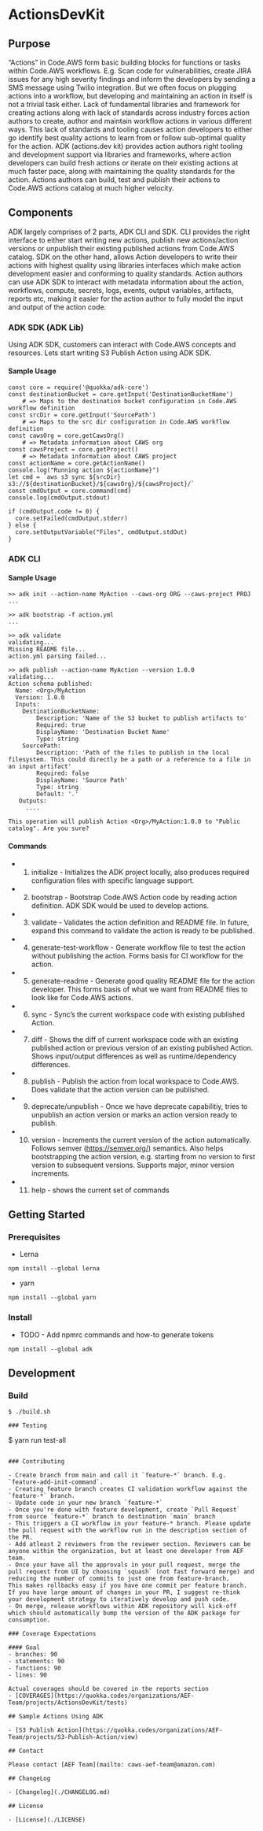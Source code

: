 # ActionsDevKit

## Purpose

“Actions” in Code.AWS form basic building blocks for functions or tasks within Code.AWS workflows. E.g. Scan code for vulnerabilities, create JIRA issues for any high severity findings and inform the developers by sending a SMS message using Twilio integration. But we often focus on plugging actions into a workflow, but developing and maintaining an action in itself is not a trivial task either. Lack of fundamental libraries and framework for creating actions along with lack of standards across industry forces action authors to create, author and maintain workflow actions in various different ways. This lack of standards and tooling causes action developers to either go identify best quality actions to learn from or follow sub-optimal quality for the action.
ADK (actions.dev kit) provides action authors right tooling and development support via libraries and frameworks, where action developers can build fresh actions or iterate on their existing actions at much faster pace, along with maintaining the quality standards for the action. Actions authors can build, test and publish their actions to Code.AWS actions catalog at much higher velocity.


## Components

ADK largely comprises of 2 parts, ADK CLI and SDK. 
CLI provides the right interface to either start writing new actions, publish new actions/action versions or unpublish their existing published actions from Code.AWS catalog. 
SDK on the other hand, allows Action developers to write their actions with highest quality using libraries interfaces which make action development easier and conforming to quality standards. Action authors can use ADK SDK to interact with metadata information about the action, workflows, compute, secrets, logs, events, output variables, artifacts, reports etc, 
making it easier for the action author to fully model the input and output of the action code. 

### ADK SDK (ADK Lib)

Using ADK SDK, customers can interact with Code.AWS concepts and resources. Lets start writing S3 Publish Action using ADK SDK.

#### Sample Usage

```
const core = require('@quokka/adk-core')
const destinationBucket = core.getInput('DestinationBucketName') 
    # => Maps to the destination bucket configuration in Code.AWS workflow definition
const srcDir = core.getInput('SourcePath')
    # => Maps to the src dir configuration in Code.AWS workflow definition
const cawsOrg = core.getCawsOrg()
    # => Metadata information about CAWS org
const cawsProject = core.getProject()
    # => Metadata information about CAWS project
const actionName = core.getActionName()
console.log("Running action ${actionName}")
let cmd = `aws s3 sync ${srcDir} s3://${destinationBucket}/${cawsOrg}/${cawsProject}/`
const cmdOutput = core.command(cmd)
console.log(cmdOutput.stdout)

if (cmdOutput.code != 0) {
  core.setFailed(cmdOutput.stderr)
} else {
  core.setOutputVariable("Files", cmdOutput.stdOut)
}

```

### ADK CLI

#### Sample Usage
```
>> adk init --action-name MyAction --caws-org ORG --caws-project PROJ
...

>> adk bootstrap -f action.yml
...

>> adk validate
validating...
Missing README file...
action.yml parsing failed...

>> adk publish --action-name MyAction --version 1.0.0
validating...
Action schema published:
  Name: <Org>/MyAction
  Version: 1.0.0
  Inputs:
    DestinationBucketName:
        Description: 'Name of the S3 bucket to publish artifacts to'
        Required: true
        DisplayName: 'Destination Bucket Name'
        Type: string
    SourcePath:
        Description: 'Path of the files to publish in the local filesystem. This could directly be a path or a reference to a file in an input artifact'
        Required: false
        DisplayName: 'Source Path'
        Type: string
        Default: '.'
   Outputs:
     ....
     
This operation will publish Action <Org>/MyAction:1.0.0 to "Public catalog". Are you sure?
```

#### Commands
* 1. initialize - Initializes the ADK project locally, also produces required configuration files with specific language support.
* 2. bootstrap - Bootstrap Code.AWS Action code by reading action definition. ADK SDK would be used to develop actions.
* 3. validate - Validates the action definition and README file. In future, expand this command to validate the action is ready to be published.
* 4. generate-test-workflow - Generate workflow file to test the action without publishing the action. Forms basis for CI workflow for the action.
* 5. generate-readme - Generate good quality README file for the action developer. This forms basis of what we want from README files to look like for Code.AWS actions.
* 6. sync - Sync’s the current workspace code with existing published Action.
* 7. diff - Shows the diff of current workspace code with an existing published action or previous version of an existing published Action. Shows input/output differences as well as runtime/dependency differences.
* 8. publish - Publish the action from local workspace to Code.AWS. Does validate that the action version can be published.
* 9. deprecate/unpublish - Once we have deprecate capabilitiy, tries to unpublish an action version or marks an action version ready to publish.
* 10. version - Increments the current version of the action automatically. Follows semver (https://semver.org/) semantics. Also helps bootstrapping the action version, e.g. starting from no version to first version to subsequent versions. Supports major, minor version increments.
* 11. help - shows the current set of commands


## Getting Started

### Prerequisites

* Lerna
```
npm install --global lerna 
```
* yarn
```
npm install --global yarn
```

### Install

* TODO - Add npmrc commands and how-to generate tokens
```
npm install --global adk
```

## Development

### Build
```
$ ./build.sh

### Testing

```
$ yarn run test-all
```

### Contributing

- Create branch from main and call it `feature-*` branch. E.g. `feature-add-init-command`.
- Creating feature branch creates CI validation workflow against the `feature-*` branch.
- Update code in your new branch `feature-*`
- Once you're done with feature development, create `Pull Request` from source `feature-*` branch to destination `main` branch
- This triggers a CI workflow in your feature-* branch. Please update the pull request with the workflow run in the description section of the PR.
- Add atleast 2 reviewers from the reviewer section. Reviewers can be anyone within the organization, but at least one developer from AEF team.
- Once your have all the approvals in your pull request, merge the pull request from UI by choosing `squash` (not fast forward merge) and reducing the number of commits to just one from feature-branch. 
This makes rollbacks easy if you have one commit per feature branch. If you have large amount of changes in your PR, I suggest re-think your development strategy to iteratively develop and push code.
- On merge, release workflows within ADK repository will kick-off which should automatically bump the version of the ADK package for consumption.

### Coverage Expectations

#### Goal
- branches: 90
- statements: 90
- functions: 90
- lines: 90

Actual coverages should be covered in the reports section
- [COVERAGES](https://quokka.codes/organizations/AEF-Team/projects/ActionsDevKit/tests)

## Sample Actions Using ADK

- [S3 Publish Action](https://quokka.codes/organizations/AEF-Team/projects/S3-Publish-Action/view)

## Contact

Please contact [AEF Team](mailto: caws-aef-team@amazon.com)

## ChangeLog

- [Changelog](./CHANGELOG.md)

## License

- [License](./LICENSE)

